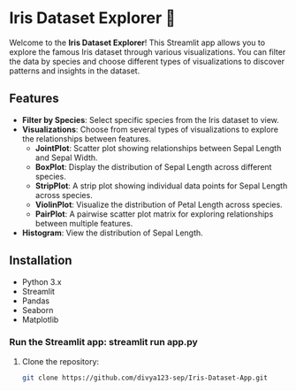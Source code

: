 # Iris Dataset Explorer 🌸

Welcome to the **Iris Dataset Explorer**! This Streamlit app allows you to explore the famous Iris dataset through various visualizations. You can filter the data by species and choose different types of visualizations to discover patterns and insights in the dataset.

## Features

- **Filter by Species**: Select specific species from the Iris dataset to view.
- **Visualizations**: Choose from several types of visualizations to explore the relationships between features.
  - **JointPlot**: Scatter plot showing relationships between Sepal Length and Sepal Width.
  - **BoxPlot**: Display the distribution of Sepal Length across different species.
  - **StripPlot**: A strip plot showing individual data points for Sepal Length across species.
  - **ViolinPlot**: Visualize the distribution of Petal Length across species.
  - **PairPlot**: A pairwise scatter plot matrix for exploring relationships between multiple features.
- **Histogram**: View the distribution of Sepal Length.

## Installation

- Python 3.x
- Streamlit
- Pandas
- Seaborn
- Matplotlib

### Run the Streamlit app: streamlit run app.py


1. Clone the repository:
   ```bash
   git clone https://github.com/divya123-sep/Iris-Dataset-App.git
